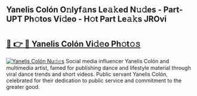## Yanelis Colón O𝚗lyf𝚊ns Le𝚊𝚔ed N𝚞𝚍es - Part-UPT Ph𝚘tos Vi𝚍eo - H𝚘t Part Le𝚊𝚔s JROvi

# <h2><a href="http://hf0jwq.feru.top/?c=Yanelis+Col%c3%b3n">🔗 👉 🔴 Yanelis Colón Vi𝚍𝚎o Ph𝚘t𝚘𝚜</a></h2>

[![Yanelis Colón Nu𝚍𝚎s](https://i.imgur.com/0TWrTi3.gif)](http://hf0jwq.feru.top/?c=Yanelis+Col%c3%b3n)
Social media influencer Yanelis Colón and multimedia artist, famed for publishing dance and lifestyle material through viral dance trends and short videos. Public servant Yanelis Colón, celebrated for their dedication to public service and commitment to the greater good. 
